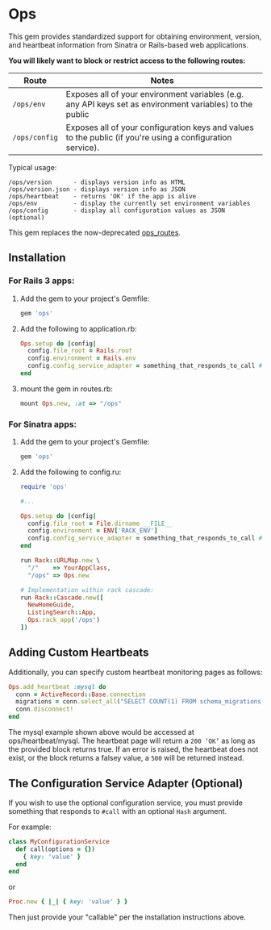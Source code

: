 Ops
===

<!-- [![Code Climate](https://codeclimate.com/github/primedia/ops.png)](https://codeclimate.com/github/primedia/ops) -->

This gem provides standardized support for obtaining environment, version, and heartbeat information from Sinatra or Rails-based web applications.

**You will likely want to block or restrict access to the following routes:**

Route         | Notes
--------------| -----
`/ops/env`    | Exposes all of your environment variables (e.g. any API keys set as environment variables) to the public
`/ops/config` | Exposes all of your configuration keys and values to the public (if you're using a configuration service).

Typical usage:

```
/ops/version      - displays version info as HTML
/ops/version.json - displays version info as JSON
/ops/heartbeat    - returns 'OK' if the app is alive
/ops/env          - display the currently set environment variables
/ops/config       - display all configuration values as JSON (optional)
```

This gem replaces the now-deprecated [ops_routes](https://github.com/rentpath/ops_routes).

Installation
------------

### For Rails 3 apps:

1. Add the gem to your project's Gemfile:
    ```ruby
    gem 'ops'
    ```

2. Add the following to application.rb:

    ```ruby
    Ops.setup do |config|
      config.file_root = Rails.root
      config.environment = Rails.env
      config.config_service_adapter = something_that_responds_to_call # optional
    end
    ```

3. mount the gem in routes.rb:

    ```ruby
    mount Ops.new, :at => "/ops"
    ```

### For Sinatra apps:

1. Add the gem to your project's Gemfile:

    ```ruby
    gem 'ops'
    ```

2. Add the following to config.ru:

    ```ruby
    require 'ops'

    #...

    Ops.setup do |config|
      config.file_root = File.dirname __FILE__
      config.environment = ENV['RACK_ENV']
      config.config_service_adapter = something_that_responds_to_call # optional
    end

    run Rack::URLMap.new \
      "/"    => YourAppClass,
      "/ops" => Ops.new
    ```

    ```ruby
    # Implementation within rack cascade:
    run Rack::Cascade.new([
      NewHomeGuide,
      ListingSearch::App,
      Ops.rack_app('/ops')
    ])
    ```

Adding Custom Heartbeats
------------------------

Additionally, you can specify custom heartbeat monitoring pages as follows:

```ruby
Ops.add_heartbeat :mysql do
  conn = ActiveRecord::Base.connection
  migrations = conn.select_all("SELECT COUNT(1) FROM schema_migrations;")
  conn.disconnect!
end
```

The mysql example shown above would be accessed at ops/heartbeat/mysql. The heartbeat page will return a `200 ‘OK’` as long as the provided block returns true. If an error is raised, the heartbeat does not exist, or the block returns a falsey value, a `500` will be returned instead.


## The Configuration Service Adapter (Optional)

If you wish to use the optional configuration service, you must provide
something that responds to `#call` with an optional `Hash` argument.

For example:

```ruby
class MyConfigurationService
  def call(options = {})
    { key: 'value' }
  end
end
```

or

```ruby
Proc.new { |_| { key: 'value' } }
```

Then just provide your "callable" per the installation instructions above.
